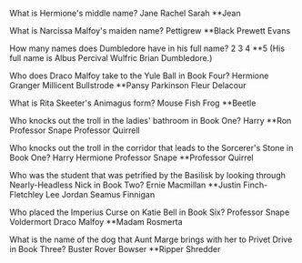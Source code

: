 What is Hermione's middle name?
Jane
Rachel
Sarah
**Jean

What is Narcissa Malfoy's maiden name?
Pettigrew
**Black
Prewett
Evans

How many names does Dumbledore have in his full name?
2
3
4
**5
(His full name is Albus Percival Wulfric Brian Dumbledore.)

Who does Draco Malfoy take to the Yule Ball in Book Four?
Hermione Granger
Millicent Bullstrode
**Pansy Parkinson
Fleur Delacour

What is Rita Skeeter's Animagus form?
Mouse
Fish
Frog
**Beetle

Who knocks out the troll in the ladies' bathroom in Book One?
Harry
**Ron
Professor Snape
Professor Quirrell

Who knocks out the troll in the corridor that leads to the Sorcerer's Stone in Book One?
Harry
Hermione
Professor Snape
**Professor Quirrel

Who was the student that was petrified by the Basilisk by looking through Nearly-Headless Nick in Book Two?
Ernie Macmillan
**Justin Finch-Fletchley
Lee Jordan
Seamus Finnigan

Who placed the Imperius Curse on Katie Bell in Book Six?
Professor Snape
Voldermort
Draco Malfoy
**Madam Rosmerta

What is the name of the dog that Aunt Marge brings with her to Privet Drive in Book Three?
Buster
Rover
Bowser
**Ripper
Shredder
